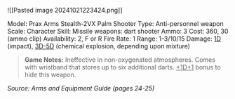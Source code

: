 ![[Pasted image 20241021223424.png]]

Model: Prax Arms Stealth-2VX Palm Shooter
Type: Anti-personnel weapon
Scale: Character
Skill: Missile weapons: dart shooter
Ammo: 3
Cost: 360, 30 (ammo clip)
Availability: 2, F or R
Fire Rate: 1
Range: 1-3/10/15
Damage: <u>1D</u> (impact), <u>3D-5D</u> (chemical explosion, depending upon mixture)

> **Game Notes:** 
> Ineffective in non-oxygenated atmospheres. Comes with wristband that stores up to six additional darts. <u>+1D+1</u> bonus to hide this weapon.

*Source: Arms and Equipment Guide (pages 24-25)*